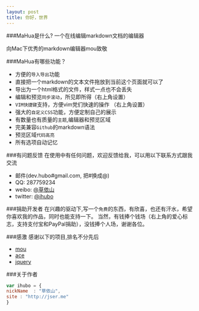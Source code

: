 ```yaml
---
layout: post
title: 你好，世界
---
```

###MaHua是什么?
一个在线编辑markdown文档的编辑器

向Mac下优秀的markdown编辑器mou致敬

###MaHua有哪些功能？

* 方便的`导入导出`功能
*  直接把一个markdown的文本文件拖放到当前这个页面就可以了
*  导出为一个html格式的文件，样式一点也不会丢失
* 编辑和预览`同步滚动`，所见即所得（右上角设置）
* `VIM快捷键`支持，方便vim党们快速的操作 （右上角设置）
* 强大的`自定义CSS`功能，方便定制自己的展示
* 有数量也有质量的`主题`,编辑器和预览区域
* 完美兼容`Github`的markdown语法
* 预览区域`代码高亮`
* 所有选项自动记忆

###有问题反馈
在使用中有任何问题，欢迎反馈给我，可以用以下联系方式跟我交流

* 邮件(dev.hubo#gmail.com, 把#换成@)
* QQ: 287759234
* weibo: [@草依山](http://weibo.com/ihubo)
* twitter: [@ihubo](http://twitter.com/ihubo)

###捐助开发者
在兴趣的驱动下,写一个`免费`的东西，有欣喜，也还有汗水，希望你喜欢我的作品，同时也能支持一下。
当然，有钱捧个钱场（右上角的爱心标志，支持支付宝和PayPal捐助），没钱捧个人场，谢谢各位。

###感激
感谢以下的项目,排名不分先后

* [mou](http://mouapp.com/)
* [ace](http://ace.ajax.org/)
* [jquery](http://jquery.com)

###关于作者

```javascript
var ihubo = {
nickName  : "草依山",
site : "http://jser.me"
}
```